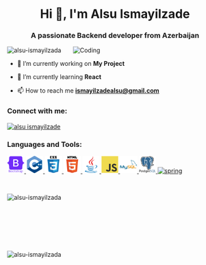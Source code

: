 <h1 align="center">Hi 👋, I'm Alsu Ismayilzade</h1>
<h3 align="center">A passionate Backend developer from Azerbaijan</h3>
<img align="right" alt="Coding" width="350" src="https://media3.giphy.com/media/v1.Y2lkPTc5MGI3NjExbm1ycHFuODFlNmJ3MG5qN3VpYmwzZnkzczFwcjJjb2FxNWM5cHZkZiZlcD12MV9pbnRlcm5hbF9naWZfYnlfaWQmY3Q9cw/NgurY1o4z080Jfoyzw/giphy.gif">

<p align="left"> <img src="https://komarev.com/ghpvc/?username=alsu-ismayilzada&label=Profile%20views&color=0e75b6&style=flat" alt="alsu-ismayilzada" /> </p>

- 🔭 I’m currently working on **My Project**

- 🌱 I’m currently learning **React**

- 📫 How to reach me **ismayilzadealsu@gmail.com**

<h3 align="left">Connect with me:</h3>
<p align="left">
<a href="https://linkedin.com/in/alsu ismayilzade" target="blank"><img align="center" src="https://raw.githubusercontent.com/rahuldkjain/github-profile-readme-generator/master/src/images/icons/Social/linked-in-alt.svg" alt="alsu ismayilzade" height="30" width="40" /></a>
</p>

<h3 align="left">Languages and Tools:</h3>
<p align="left"> <a href="https://getbootstrap.com" target="_blank" rel="noreferrer"> <img src="https://raw.githubusercontent.com/devicons/devicon/master/icons/bootstrap/bootstrap-plain-wordmark.svg" alt="bootstrap" width="40" height="40"/> </a> <a href="https://www.w3schools.com/cpp/" target="_blank" rel="noreferrer"> <img src="https://raw.githubusercontent.com/devicons/devicon/master/icons/cplusplus/cplusplus-original.svg" alt="cplusplus" width="40" height="40"/> </a> <a href="https://www.w3schools.com/css/" target="_blank" rel="noreferrer"> <img src="https://raw.githubusercontent.com/devicons/devicon/master/icons/css3/css3-original-wordmark.svg" alt="css3" width="40" height="40"/> </a> <a href="https://www.w3.org/html/" target="_blank" rel="noreferrer"> <img src="https://raw.githubusercontent.com/devicons/devicon/master/icons/html5/html5-original-wordmark.svg" alt="html5" width="40" height="40"/> </a> <a href="https://www.java.com" target="_blank" rel="noreferrer"> <img src="https://raw.githubusercontent.com/devicons/devicon/master/icons/java/java-original.svg" alt="java" width="40" height="40"/> </a> <a href="https://developer.mozilla.org/en-US/docs/Web/JavaScript" target="_blank" rel="noreferrer"> <img src="https://raw.githubusercontent.com/devicons/devicon/master/icons/javascript/javascript-original.svg" alt="javascript" width="40" height="40"/> </a> <a href="https://www.mysql.com/" target="_blank" rel="noreferrer"> <img src="https://raw.githubusercontent.com/devicons/devicon/master/icons/mysql/mysql-original-wordmark.svg" alt="mysql" width="40" height="40"/> </a> <a href="https://www.postgresql.org" target="_blank" rel="noreferrer"> <img src="https://raw.githubusercontent.com/devicons/devicon/master/icons/postgresql/postgresql-original-wordmark.svg" alt="postgresql" width="40" height="40"/> </a> <a href="https://spring.io/" target="_blank" rel="noreferrer"> <img src="https://www.vectorlogo.zone/logos/springio/springio-icon.svg" alt="spring" width="40" height="40"/> </a> </p><br>

<p><img align="left" src="https://github-readme-stats.vercel.app/api/top-langs?username=alsu-ismayilzada&show_icons=true&locale=en&layout=compact" alt="alsu-ismayilzada" /></p> <br/><br/><br/><br/><br><br><br>
<p><img align="left" src="https://github-readme-stats.vercel.app/api?username=alsu-ismayilzada&show_icons=true&locale=en" alt="alsu-ismayilzada" /></p>
